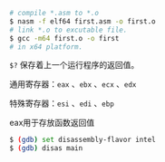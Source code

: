 ```bash
# compile *.asm to *.o
$ nasm -f elf64 first.asm -o first.o
# link *.o to excutable file.
$ gcc -m64 first.o -o first
# in x64 platform.
```

`$?` 保存着上一个运行程序的返回值。

通用寄存器：`eax` 、`ebx` 、`ecx` 、`edx`

特殊寄存器：`esi` 、`edi` 、`ebp`

eax用于存放函数返回值

```bash
$ (gdb) set disassembly-flavor intel
$ (gdb) disas main
```

